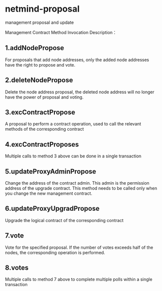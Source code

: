 # netmind-proposal
management proposal and update

Management Contract Method Invocation Description：


## 1.addNodePropose

For proposals that add node addresses, only the added node addresses have the right to propose and vote.

## 2.deleteNodePropose

Delete the node address proposal, the deleted node address will no longer have the power of proposal and voting.

## 3.excContractPropose

A proposal to perform a contract operation, used to call the relevant methods of the corresponding contract

## 4.excContractProposes

Multiple calls to method 3 above can be done in a single transaction

## 5.updateProxyAdminPropose

Change the address of the contract admin. This admin is the permission address of the upgrade contract. This method needs to be called only when you change the new management contract.

## 6.updateProxyUpgradPropose

Upgrade the logical contract of the corresponding contract

## 7.vote

Vote for the specified proposal. If the number of votes exceeds half of the nodes, the corresponding operation is performed.

## 8.votes

Multiple calls to method 7 above to complete multiple polls within a single transaction



